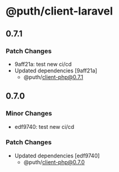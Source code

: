 # @puth/client-laravel

## 0.7.1

### Patch Changes

- 9aff21a: test new ci/cd
- Updated dependencies [9aff21a]
  - @puth/client-php@0.7.1

## 0.7.0

### Minor Changes

- edf9740: test new ci/cd

### Patch Changes

- Updated dependencies [edf9740]
  - @puth/client-php@0.7.0
